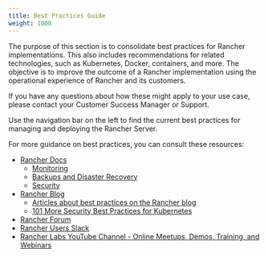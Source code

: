 ```yaml
---
title: Best Practices Guide
weight: 1000
---
```


The purpose of this section is to consolidate best practices for Rancher implementations. This also includes recommendations for related technologies, such as Kubernetes, Docker, containers, and more. The objective is to improve the outcome of a Rancher implementation using the operational experience of Rancher and its customers.

If you have any questions about how these might apply to your use case, please contact your Customer Success Manager or Support.

Use the navigation bar on the left to find the current best practices for managing and deploying the Rancher Server.

For more guidance on best practices, you can consult these resources:

- [Rancher Docs]({{<baseurl>}})
    - [Monitoring]({{<baseurl>}}/rancher/v2.0.x-v2.4.x/en/cluster-admin/tools/monitoring/)
    - [Backups and Disaster Recovery]({{<baseurl>}}/rancher/v2.0.x-v2.4.x/en/backups/)
    - [Security]({{<baseurl>}}/rancher/v2.0.x-v2.4.x/en/security/)
- [Rancher Blog](https://rancher.com/blog/)
    - [Articles about best practices on the Rancher blog](https://rancher.com/tags/best-practices/)
    - [101 More Security Best Practices for Kubernetes](https://rancher.com/blog/2019/2019-01-17-101-more-kubernetes-security-best-practices/)
- [Rancher Forum](https://forums.rancher.com/)
- [Rancher Users Slack](https://slack.rancher.io/)
- [Rancher Labs YouTube Channel - Online Meetups, Demos, Training, and Webinars](https://www.youtube.com/channel/UCh5Xtp82q8wjijP8npkVTBA/featured)
